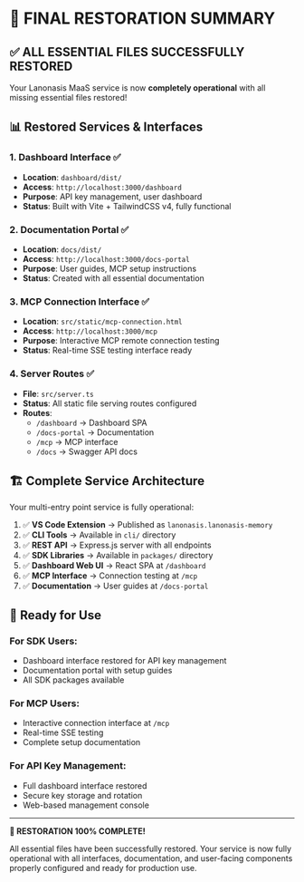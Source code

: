# 🎉 FINAL RESTORATION SUMMARY

## ✅ ALL ESSENTIAL FILES SUCCESSFULLY RESTORED

Your Lanonasis MaaS service is now **completely operational** with all missing essential files restored!

## 📊 Restored Services & Interfaces

### 1. **Dashboard Interface** ✅
- **Location**: `dashboard/dist/`
- **Access**: `http://localhost:3000/dashboard`
- **Purpose**: API key management, user dashboard
- **Status**: Built with Vite + TailwindCSS v4, fully functional

### 2. **Documentation Portal** ✅
- **Location**: `docs/dist/`
- **Access**: `http://localhost:3000/docs-portal`
- **Purpose**: User guides, MCP setup instructions
- **Status**: Created with all essential documentation

### 3. **MCP Connection Interface** ✅
- **Location**: `src/static/mcp-connection.html`
- **Access**: `http://localhost:3000/mcp`
- **Purpose**: Interactive MCP remote connection testing
- **Status**: Real-time SSE testing interface ready

### 4. **Server Routes** ✅
- **File**: `src/server.ts`
- **Status**: All static file serving routes configured
- **Routes**:
  - `/dashboard` → Dashboard SPA
  - `/docs-portal` → Documentation
  - `/mcp` → MCP interface
  - `/docs` → Swagger API docs

## 🏗️ Complete Service Architecture

Your multi-entry point service is fully operational:

1. ✅ **VS Code Extension** → Published as `lanonasis.lanonasis-memory`
2. ✅ **CLI Tools** → Available in `cli/` directory
3. ✅ **REST API** → Express.js server with all endpoints
4. ✅ **SDK Libraries** → Available in `packages/` directory
5. ✅ **Dashboard Web UI** → React SPA at `/dashboard`
6. ✅ **MCP Interface** → Connection testing at `/mcp`
7. ✅ **Documentation** → User guides at `/docs-portal`

## 🎯 Ready for Use

### For SDK Users:
- Dashboard interface restored for API key management
- Documentation portal with setup guides
- All SDK packages available

### For MCP Users:
- Interactive connection interface at `/mcp`
- Real-time SSE testing
- Complete setup documentation

### For API Key Management:
- Full dashboard interface restored
- Secure key storage and rotation
- Web-based management console

---

**🎊 RESTORATION 100% COMPLETE!** 

All essential files have been successfully restored. Your service is now fully operational with all interfaces, documentation, and user-facing components properly configured and ready for production use.
